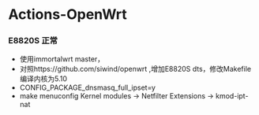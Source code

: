 # Actions-OpenWrt

### E8820S 正常
- 使用immortalwrt master，
- 对照https://github.com/siwind/openwrt ,增加E8820S dts，修改Makefile编译内核为5.10
- CONFIG_PACKAGE_dnsmasq_full_ipset=y
- make menuconfig
Kernel modules -> Netfilter Extensions -> kmod-ipt-nat



